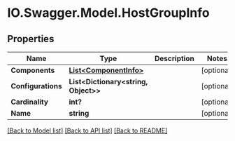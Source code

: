 # IO.Swagger.Model.HostGroupInfo
## Properties

Name | Type | Description | Notes
------------ | ------------- | ------------- | -------------
**Components** | [**List&lt;ComponentInfo&gt;**](ComponentInfo.md) |  | [optional] 
**Configurations** | **List&lt;Dictionary&lt;string, Object&gt;&gt;** |  | [optional] 
**Cardinality** | **int?** |  | [optional] 
**Name** | **string** |  | [optional] 

[[Back to Model list]](../README.md#documentation-for-models) [[Back to API list]](../README.md#documentation-for-api-endpoints) [[Back to README]](../README.md)

